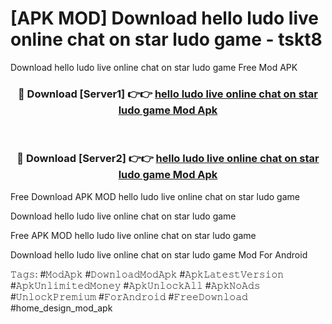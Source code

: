 # [APK MOD] Download  hello ludo live online chat on star ludo game - tskt8
Download hello ludo live online chat on star ludo game Free Mod APK

<div align="center">
<h3>🔴 Download [Server1] 👉👉 <a href="https://apk-comot.site?title=hello_ludo_live_online_chat_on_star_ludo_game">hello ludo live online chat on star ludo game Mod Apk</a></h3><br>

<h3>🔴 Download [Server2] 👉👉 <a href="https://apk-comot.site?title=hello_ludo_live_online_chat_on_star_ludo_game">hello ludo live online chat on star ludo game Mod Apk</a></h3>
</div>


Free Download APK MOD hello ludo live online chat on star ludo game

Download hello ludo live online chat on star ludo game 

Free APK MOD hello ludo live online chat on star ludo game 

Download hello ludo live online chat on star ludo game Mod For Android

𝚃𝚊𝚐𝚜: #𝙼𝚘𝚍𝙰𝚙𝚔 #𝙳𝚘𝚠𝚗𝚕𝚘𝚊𝚍𝙼𝚘𝚍𝙰𝚙𝚔 #𝙰𝚙𝚔𝙻𝚊𝚝𝚎𝚜𝚝𝚅𝚎𝚛𝚜𝚒𝚘𝚗 #𝙰𝚙𝚔𝚄𝚗𝚕𝚒𝚖𝚒𝚝𝚎𝚍𝙼𝚘𝚗𝚎𝚢 #𝙰𝚙𝚔𝚄𝚗𝚕𝚘𝚌𝚔𝙰𝚕𝚕 #𝙰𝚙𝚔𝙽𝚘𝙰𝚍𝚜 #𝚄𝚗𝚕𝚘𝚌𝚔𝙿𝚛𝚎𝚖𝚒𝚞𝚖 #𝙵𝚘𝚛𝙰𝚗𝚍𝚛𝚘𝚒𝚍 #𝙵𝚛𝚎𝚎𝙳𝚘𝚠𝚗𝚕𝚘𝚊𝚍 #home_design_mod_apk